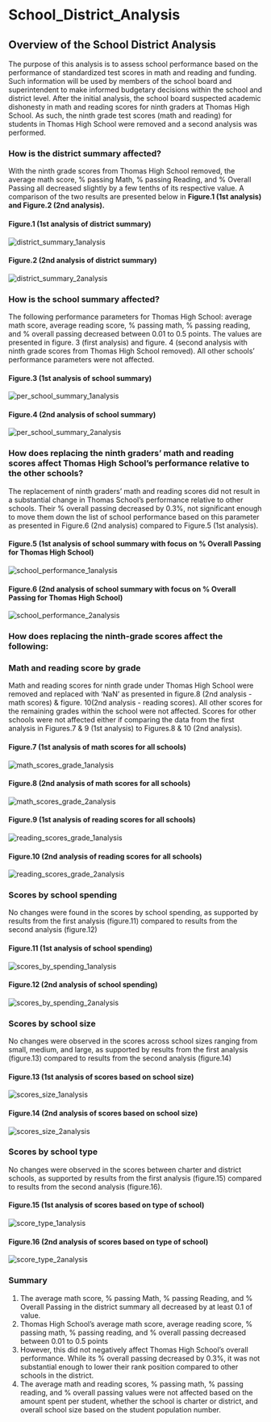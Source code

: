 # School_District_Analysis
## Overview of the School District Analysis
The purpose of this analysis is to assess school performance based on the performance of standardized test scores in math and reading and funding. Such information will be used by members of the school board and superintendent to make informed budgetary decisions within the school and district level.
After the initial analysis, the school board suspected academic dishonesty in math and reading scores for ninth graders at Thomas High School. As such, the ninth grade test scores (math and reading) for students in Thomas High School were removed and a second analysis was performed.

### How is the district summary affected?
With the ninth grade scores from Thomas High School removed, the average math score, % passing Math, % passing Reading, and % Overall Passing all decreased slightly by a few tenths of its respective value. A comparison of the two results are presented below in **Figure.1 (1st analysis) and Figure.2 (2nd analysis).**
#### Figure.1 (1st analysis of district summary)

![district_summary_1analysis](district_summary_1analysis.png)

#### Figure.2 (2nd analysis of district summary)

![district_summary_2analysis](district_summary_2analysis.png)

### How is the school summary affected?
The following performance parameters for Thomas High School:  average math score, average reading score, % passing math, % passing reading, and % overall passing decreased between 0.01 to 0.5 points. The values are presented in figure. 3 (first analysis) and figure. 4 (second analysis with ninth grade scores from Thomas High School removed). All other schools’ performance parameters were not affected.
#### Figure.3 (1st analysis of school summary)
![per_school_summary_1analysis](per_school_summary_1analysis.png)

#### Figure.4 (2nd analysis of school summary)
![per_school_summary_2analysis](per_school_summary_2analysis.png)

### How does replacing the ninth graders’ math and reading scores affect Thomas High School’s performance relative to the other schools?
The replacement of ninth graders’ math and reading scores did not result in a substantial change in Thomas School’s performance relative to other schools. Their % overall passing decreased by 0.3%, not significant enough to move them down the list of school performance based on this parameter as presented in Figure.6 (2nd analysis) compared to Figure.5 (1st analysis).

#### Figure.5 (1st analysis of school summary with focus on % Overall Passing for Thomas High School)
![school_performance_1analysis](school_performance_1analysis.png)

#### Figure.6 (2nd analysis of school summary with focus on % Overall Passing for Thomas High School)
![school_performance_2analysis](school_performance_2analysis.png)

### How does replacing the ninth-grade scores affect the following:
### Math and reading score by grade
Math and reading scores for ninth grade under Thomas High School were removed and replaced with ‘NaN’ as presented in figure.8 (2nd analysis - math scores) & figure. 10(2nd analysis - reading scores). All other scores for the remaining grades within the school were not affected. Scores for other schools were not affected either if comparing the data from the first analysis in Figures.7 & 9 (1st analysis) to Figures.8 & 10 (2nd analysis).

#### Figure.7 (1st analysis of math scores for all schools)
![math_scores_grade_1analysis](math_scores_grade_1analysis.png)

#### Figure.8 (2nd analysis of math scores for all schools)
![math_scores_grade_2analysis](math_scores_grade_2analysis.png)

#### Figure.9 (1st analysis of reading scores for all schools)
![reading_scores_grade_1analysis](reading_scores_grade_1analysis.png)

#### Figure.10 (2nd analysis of reading scores for all schools)
![reading_scores_grade_2analysis](reading_scores_grade_2analysis.png)

### Scores by school spending
No changes were found in the scores by school spending, as supported by results from the first analysis (figure.11) compared to results from the second analysis (figure.12)

#### Figure.11 (1st analysis of school spending)
![scores_by_spending_1analysis](scores_by_spending_1analysis.png)

#### Figure.12 (2nd analysis of school spending)
![scores_by_spending_2analysis](scores_by_spending_2analysis.png)

### Scores by school size
No changes were observed in the scores across school sizes ranging from small, medium, and large, as supported by results from the first analysis (figure.13) compared to results from the second analysis (figure.14)

#### Figure.13 (1st analysis of scores based on school size)
![scores_size_1analysis](scores_size_1analysis.png)

#### Figure.14 (2nd analysis of scores based on school size)
![scores_size_2analysis](scores_size_2analysis.png)

### Scores by school type
No changes were observed in the scores between charter and district schools, as supported by results from the first analysis (figure.15) compared to results from the second analysis (figure.16).

#### Figure.15 (1st analysis of scores based on type of school)
![score_type_1analysis](score_type_1analysis.png)

#### Figure.16 (2nd analysis of scores based on type of school)
![score_type_2analysis](score_type_2analysis.png)


### Summary
1. The average math score, % passing Math, % passing Reading, and % Overall Passing in the district summary all decreased by at least 0.1 of value.
2. Thomas High School’s average math score, average reading score, % passing math, % passing reading, and % overall passing decreased between 0.01 to 0.5 points
3. However, this did not negatively affect Thomas High School’s overall performance. While its % overall passing decreased by 0.3%, it was not substantial enough to lower their rank position compared to other schools in the district.
4. The average math and reading scores, % passing math, % passing reading, and % overall passing values were not affected based on the amount spent per student, whether the school is charter or district, and overall school size based on the student population number.  
